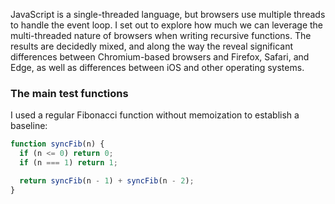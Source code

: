 JavaScript is a single-threaded language, but browsers use multiple threads to handle the event loop. I set out to explore how much we can leverage the multi-threaded nature of browsers when writing recursive functions. The results are decidedly mixed, and along the way the reveal significant differences between Chromium-based browsers and Firefox, Safari, and Edge, as well as differences between iOS and other operating systems.

### The main test functions

I used a regular Fibonacci function without memoization to establish a baseline:

```javascript
function syncFib(n) {
  if (n <= 0) return 0;
  if (n === 1) return 1;

  return syncFib(n - 1) + syncFib(n - 2);
}
```
